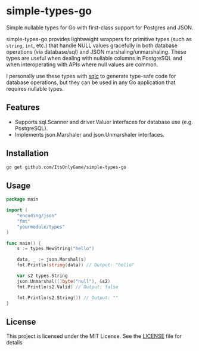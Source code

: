 # simple-types-go

Simple nullable types for Go with first-class support for Postgres and JSON.

simple-types-go provides lightweight wrappers for primitive types (such as `string`, `int`, etc.) that handle NULL values gracefully in both database operations (via database/sql) and JSON marshaling/unmarshaling. These types are useful when dealing with nullable columns in PostgreSQL and when interoperating with APIs where null values are common.

I personally use these types with [sqlc](https://sqlc.dev/) to generate type-safe code for database operations, but they can be used in any Go application that requires nullable types.

## Features

- Supports sql.Scanner and driver.Valuer interfaces for database use (e.g. PostgreSQL).
- Implements json.Marshaler and json.Unmarshaler interfaces.

## Installation

```bash
go get github.com/ItsOnlyGame/simple-types-go
```

## Usage

```go
package main

import (
	"encoding/json"
	"fmt"
	"yourmodule/types"
)

func main() {
	s := types.NewString("hello")

	data, _ := json.Marshal(s)
	fmt.Println(string(data)) // Output: "hello"

	var s2 types.String
	json.Unmarshal([]byte("null"), &s2)
	fmt.Println(s2.Valid) // Output: false

	fmt.Println(s2.String()) // Output: ""
}
```

## License

This project is licensed under the MIT License. See the [LICENSE](LICENSE) file for details
